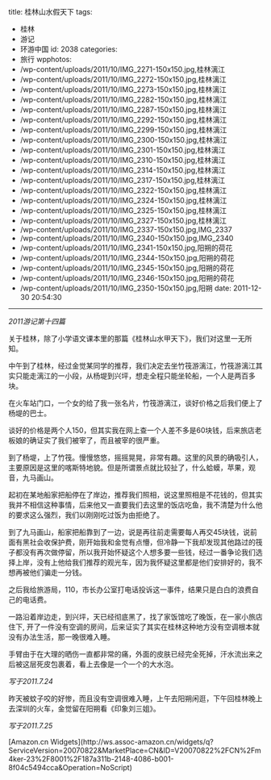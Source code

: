 title: 桂林山水假天下
tags:
  - 桂林
  - 游记
  - 环游中国
id: 2038
categories:
  - 旅行
wpphotos:
  - /wp-content/uploads/2011/10/IMG_2271-150x150.jpg,桂林漓江
  - /wp-content/uploads/2011/10/IMG_2272-150x150.jpg,桂林漓江
  - /wp-content/uploads/2011/10/IMG_2273-150x150.jpg,桂林漓江
  - /wp-content/uploads/2011/10/IMG_2282-150x150.jpg,桂林漓江
  - /wp-content/uploads/2011/10/IMG_2287-150x150.jpg,桂林漓江
  - /wp-content/uploads/2011/10/IMG_2292-150x150.jpg,桂林漓江
  - /wp-content/uploads/2011/10/IMG_2299-150x150.jpg,桂林漓江
  - /wp-content/uploads/2011/10/IMG_2300-150x150.jpg,桂林漓江
  - /wp-content/uploads/2011/10/IMG_2301-150x150.jpg,桂林漓江
  - /wp-content/uploads/2011/10/IMG_2310-150x150.jpg,桂林漓江
  - /wp-content/uploads/2011/10/IMG_2314-150x150.jpg,桂林漓江
  - /wp-content/uploads/2011/10/IMG_2317-150x150.jpg,桂林漓江
  - /wp-content/uploads/2011/10/IMG_2322-150x150.jpg,桂林漓江
  - /wp-content/uploads/2011/10/IMG_2324-150x150.jpg,桂林漓江
  - /wp-content/uploads/2011/10/IMG_2325-150x150.jpg,桂林漓江
  - /wp-content/uploads/2011/10/IMG_2327-150x150.jpg,桂林漓江
  - /wp-content/uploads/2011/10/IMG_2337-150x150.jpg,IMG_2337
  - /wp-content/uploads/2011/10/IMG_2340-150x150.jpg,IMG_2340
  - /wp-content/uploads/2011/10/IMG_2341-150x150.jpg,阳朔的荷花
  - /wp-content/uploads/2011/10/IMG_2344-150x150.jpg,阳朔的荷花
  - /wp-content/uploads/2011/10/IMG_2345-150x150.jpg,阳朔的荷花
  - /wp-content/uploads/2011/10/IMG_2346-150x150.jpg,阳朔的荷花
  - /wp-content/uploads/2011/10/IMG_2350-150x150.jpg,阳朔
date: 2011-12-30 20:54:30
---

_2011游记第十四篇_

关于桂林，除了小学语文课本里的那篇《桂林山水甲天下》，我们对这里一无所知。

中午到了桂林，经过金觉某同学的推荐，我们决定去坐竹筏游漓江，竹筏游漓江其实只能走漓江的一小段，从杨堤到兴坪，想走全程只能坐轮船，一个人是两百多块。

在火车站门口，一个女的给了我一张名片，竹筏游漓江，谈好价格之后我们便上了杨堤的巴士。

谈好的价格是两个人150，但其实我在网上查一个人差不多是60块钱，后来旅店老板娘的确证实了我们被宰了，而且被宰的很严重。

到了杨堤，上了竹筏。慢慢悠悠，摇摇晃晃，非常有趣。这里的风景的确吸引人，主要原因是这里的喀斯特地貌。但是所谓景点就比较扯了，什么蛤蟆，苹果，观音，九马画山。

起初在某地船家把船停在了岸边，推荐我们照相，说这里照相是不花钱的，但其实我并不相信这种事情，后来他又一直要我们去这里的饭店吃鱼，我不清楚为什么他的要求这么强烈，我们以刚刚吃过饭为由拒绝了。

到了九马画山，船家把船靠到了一边，说是再往前走需要每人再交45块钱，说前面有黑社会收保护费，刚开始我和金觉有点懵，但冷静一下我却发现其他路过的筏子都没有再次做停留，所以我开始怀疑这个人想多要一些钱，经过一番争论我们选择上岸，没有上他给我们推荐的观光车，因为我怀疑这里都是他们安排好的，我不想再被他们骗走一分钱。

之后我给旅游局，110，市长办公室打电话投诉这一事件，结果只是白白的浪费自己的电话费。

一路沿着岸边走，到兴坪，天已经彻底黑了，找了家饭馆吃了晚饭，在一家小旅店住下, 开了一件没有空调的房间，后来证实了其实在桂林这种地方没有空调根本就没有办法生活，那一晚很难入睡。

手臂由于在大理的晒伤一直都非常的痛，外面的皮肤已经完全死掉，汗水流出来之后被这层死皮包裹着，看上去像是一个一个的大水泡。

_写于2011.7.24_

昨天被蚊子咬的好惨，而且没有空调很难入睡，上午去阳朔闲逛，下午回桂林晚上去深圳的火车，金觉留在阳朔看《印象刘三姐》。

_写于2011.7.25_

<script src="http://ws.assoc-amazon.cn/widgets/q?ServiceVersion=20070822&MarketPlace=CN&ID=V20070822/CN/m4ker-23/8001/187a311b-2148-4086-b001-8f04c5494cca" type="text/javascript"> </script> <noscript>[Amazon.cn Widgets](http://ws.assoc-amazon.cn/widgets/q?ServiceVersion=20070822&#038;MarketPlace=CN&#038;ID=V20070822%2FCN%2Fm4ker-23%2F8001%2F187a311b-2148-4086-b001-8f04c5494cca&#038;Operation=NoScript)</noscript>
